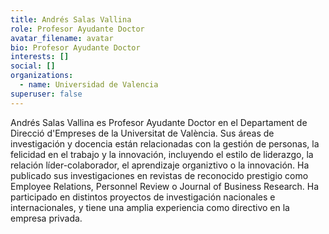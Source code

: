 ```yaml
---
title: Andrés Salas Vallina
role: Profesor Ayudante Doctor
avatar_filename: avatar
bio: Profesor Ayudante Doctor
interests: []
social: []
organizations:
  - name: Universidad de Valencia
superuser: false
---
```

<!--StartFragment-->

Andrés Salas Vallina es Profesor Ayudante Doctor en el Departament de Direcció d'Empreses de la Universitat de València. Sus áreas de investigación y docencia están relacionadas con la gestión de personas, la felicidad en el trabajo y la innovación, incluyendo el estilo de liderazgo, la relación líder-colaborador, el aprendizaje organiztivo o la innovación. Ha publicado sus investigaciones en revistas de reconocido prestigio como Employee Relations, Personnel Review o Journal of Business Research. Ha participado en distintos proyectos de investigación nacionales e internacionales, y tiene una amplia experiencia como directivo en la empresa privada.

<!--EndFragment-->